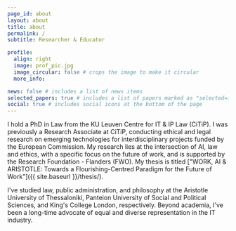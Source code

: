 ```yaml
---
page_id: about
layout: about
title: about
permalink: /
subtitle: Researcher & Educator

profile:
  align: right
  image: prof_pic.jpg
  image_circular: false # crops the image to make it circular
  more_info: 

news: false # includes a list of news items
selected_papers: true # includes a list of papers marked as "selected={true}"
social: true # includes social icons at the bottom of the page
---
```

 

I hold a PhD in Law from the KU Leuven Centre for IT &amp; IP Law (CiTiP). I was previously a Research Associate at CiTiP, conducting ethical and legal research on emerging technologies for interdisciplinary projects funded by the European Commission. My research lies at the intersection of AI, law and ethics, with a specific focus on the future of work, and is supported by the Research Foundation - Flanders (FWO). My thesis is titled ["WORK, AI & ARISTOTLE: Towards a Flourishing-Centred Paradigm for the Future of Work"]({{ site.baseurl }}/thesis/).

I've studied law, public administration, and philosophy at the Aristotle University of Thessaloniki, Panteion University of Social and Political Sciences, and King's College London, respectively. Beyond academia, I've been a long-time advocate of equal and diverse representation in the IT industry.  

